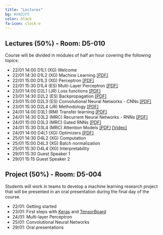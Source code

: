 ```yaml
---
title: "Lectures"
bg: #9AD1F5
color: black
fa-icon: clock-o
---
```


## Lectures (50%) - Room: D5-010 

Course will be divided in modules of half an hour covering the following topics:

* 22/01 14:00 D1L1 (XG) Welcome  
* 22/01 14:30 D1L2 (XG) Machine Learning [[PDF]][d1l2-slides]
* 22/01 15:00 D1L3 (XG) Perceptron [[PDF]][d1l3-slides]
* 22/01 15:30 D1L4 (ES) Multi-Layer Perceptron [[PDF]][d1l4-slides]
* 23/01 14:00 D2L1 (JR) Loss functions [[PDF]][d2l3-slides]
* 23/01 14:30 D2L2 (ES) Backpropagation [[PDF]][d2l1-slides]
* 23/01 15:00 D2L3 (ES) Convolutional Neural Networks - CNNs [[PDF]][d3l1-slides]
* 23/01 15:30 D2L4 (JR) Methodology [[PDF]][d2l4-slides]
* 24/01 14:00 D3L1 (RM) Transfer learning [[PDF]][d3l2-slides]
* 24/01 14:30 D3L2 (MRC) Recurrent Neural Networks - RNNs [[PDF]][d3l3-slides]
* 24/01 15:00 D3L3 (MRC) Gated RNNs [[PDF]][d3l4-slides]
* 24/01 15:30 D3L4 (MRC) Attention Models [[PDF]][d4l1-slides] [[Video]][d4l1-video]
* 24/01 14:00 D4L1 (XG) Optimizers [[PDF]][d2l2-slides]
* 25/01 14:30 D4L2 (XG) Computation 
* 25/01 15:00 D4L3 (XG) Batch normalization
* 25/01 15:30 D4L4 (XG) Interpretability 
* 29/01 15:30 Guest Speaker 1
* 29/01 15:15 Guest Speaker 2

[d1l2-slides]: https://github.com/telecombcn-dl/2018-idl/raw/master/slides/D1L2-MachineLearning.pdf
[d1l3-slides]: https://github.com/telecombcn-dl/2018-idl/raw/master/slides/D1L3_Perceptron.pdf
[d1l4-slides]: https://github.com/telecombcn-dl/2018-idl/raw/master/slides/D1L4_Multilayer_Perceptron.pdf
[d2l1-slides]: https://github.com/telecombcn-dl/2018-idl/raw/master/slides/D2L1_Backpropagation.pdf
[d2l2-slides]: https://github.com/telecombcn-dl/2018-idl/raw/master/slides/D2L2_Optimization.pdf
[d2l3-slides]: https://github.com/telecombcn-dl/2018-idl/raw/master/slides/D2L3_LossFunctions.pdf
[d2l4-slides]: https://github.com/telecombcn-dl/2018-idl/raw/master/slides/D2L4_Methodology.pdf
[d3l1-slides]: https://github.com/telecombcn-dl/2018-idl/raw/master/slides/D3L1_CNN.pdf
[d3l2-slides]: https://github.com/telecombcn-dl/2018-idl/raw/master/slides/D3L2_TransferLearning.pdf
[d3l3-slides]: https://github.com/telecombcn-dl/2018-idl/raw/master/slides/D3L3_RecurrentNeuralNetworks.pdf
[d3l4-slides]: https://github.com/telecombcn-dl/2018-idl/raw/master/slides/D3L4_GatedUnits.pdf
[d4l1-slides]: https://github.com/telecombcn-dl/2018-idl/raw/master/slides/D4L1_Attention.pdf
[d4l1-thumb]: https://i9.ytimg.com/vi/9oMVVx98Hk4/default.jpg?v=5a9ac30e&sqp=CPyF69QF&rs=AOn4CLBfHqKkHO9qiFrnoGl4Q2ig-lKBOw
[d4l1-video]: https://youtu.be/9oMVVx98Hk4
[d4l2-slides]: https://github.com/telecombcn-dl/2018-idl/raw/master/slides/D4L2_TransferLearning.pdf
[d4l3-slides]: https://github.com/telecombcn-dl/2018-idl/raw/master/slides/D4L3_GAN.pdf
[d4l4-slides]: https://github.com/telecombcn-dl/2018-idl/raw/master/slides/D4L4_TheNeuralNetworkZoo.pdf
[d5l1-slides]: https://github.com/telecombcn-dl/2018-idl/raw/master/slides/D5L1_CompressionRankings.pdf
[d5l2-slides]: https://github.com/telecombcn-dl/2018-idl/raw/master/slides/D5L2_UnintuitiveDNN.pdf

[JoostVanDeWeijer]: http://www.cvc.uab.es/LAMP/joost/
[JoanSerra]: http://joanserra.weebly.com/
[RSVP]: https://www.eventbrite.com/e/upc-telecombcn-deep-learning-winter-school-guest-lectures-tickets-42478656806


## Project (50%) - Room: D5-004

Students will work in teams to develop a machine learning research project that will be presented in an oral presentation during the final day of the course. 

* 22/01: Getting started 
* 23/01: First steps with [Keras](https://keras.io/) and [TensorBoard](https://www.tensorflow.org/get_started/summaries_and_tensorboard)
* 24/01: Multi-layer Perceptron
* 25/01: Convolutional Neural Networks
* 29/01: Oral presentations
